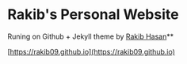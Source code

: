 # Rakib's Personal Website

Runing on Github + Jekyll theme by [Rakib Hasan](https://rakib09.github.io)**

[https://rakib09.github.io](https://rakib09.github.io)


